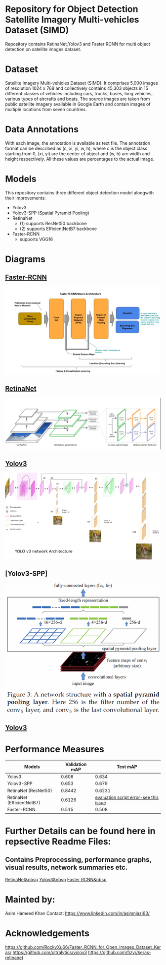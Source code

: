 # Repository for Object Detection Satellite Imagery Multi-vehicles Dataset (SIMD)
 Repository contains RetinaNet,Yolov3 and Faster RCNN for multi object detection on satellite images dataset.

# Dataset
Satellite Imagery Multi-vehicles Dataset (SIMD). It comprises 5,000 images of resolution 1024
x 768 and collectively contains 45,303 objects in 15 different classes of vehicles including cars,
trucks, buses, long vehicles, various types of aircrafts and boats. The source images are taken
from public satellite imagery available in Google Earth and contain images of multiple
locations from seven countries.

# Data Annotations
With each image, the annotation is available as text file. The annotation format can be
described as (c, xi, yi, w, h), where c is the object class starting from 0, (xi, yi) are the center
of object and (w, h) are width and height respectively. All these values are percentages to the
actual image.

# Models

This repository contains three different object detection model alongwith their improvements:
 - Yolov3
 - Yolov3-SPP (Spatial Pyramid Pooling)
 - RetinaNet
	- (1) supports ResNet50 backbone
	- (2) supports EfficientNetB7 backbone
 - Faster-RCNN
	- supports VGG16

# Diagrams

## [Faster-RCNN](https://arxiv.org/abs/1506.01497)
![Faster-RCNN](Images/frcnn.jpg)
## [RetinaNet](https://arxiv.org/abs/1708.02002)
![RetinaNet](Images/RetinaNet.PNG)
## [Yolov3](https://arxiv.org/abs/1804.02767)
![Yolov3](Images/Yolov3.png)
## [Yolov3-SPP]
![Yolov3-SPP](Images/SPP.png)
## [Yolov3](https://arxiv.org/pdf/1907.11093)

# Performance Measures
Models | Validation mAP | Test mAP
------------ | ------------- | -------------
Yolov3 | 0.608 | 0.634
Yolov3-SPP | 0.653 | 0.679
RetinaNet (ResNet50) | 0.8442 | 0.6231
RetinaNet (EfficientNetB7) | 0.6126 | [evaluation script error-see this issue](https://github.com/fizyr/keras-retinanet/issues/647)
Faster-RCNN | 0.515 | 0.508

# Further Details can be found here in repsective Readme Files:
## Contains Preprocessing, performance graphs, visual results, network summaries etc.
[RetinaNet&nbsp](RetinaNet/)
[Yolov3&nbsp](Yolov3/)
[Faster RCNN&nbsp](Faster_RCNN/)

# Mainted by:
Asim Hameed Khan
Contact: https://www.linkedin.com/in/asimniazi63/

# Acknowledgements
https://github.com/RockyXu66/Faster_RCNN_for_Open_Images_Dataset_Keras/
https://github.com/ultralytics/yolov3
https://github.com/fizyr/keras-retinanet